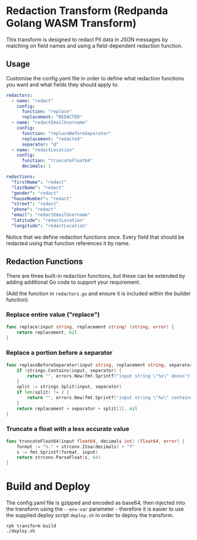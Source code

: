 # Redaction Transform (Redpanda Golang WASM Transform)

This transform is designed to redact PII data in JSON messages by matching on field names and using a field-dependent
redaction function.

## Usage

Customise the config.yaml file in order to define what redaction functions you want and what fields they should apply to:

```yaml
redactors:
  - name: "redact"
    config:
      function: "replace"
      replacement: "REDACTED"
  - name: "redactEmailUsername"
    config:
      function: "replaceBeforeSeparator"
      replacement: "redacted"
      separator: "@"
  - name: "redactLocation"
    config:
      function: "truncateFloat64"
      decimals: 1

redactions:
  "firstName": "redact"
  "lastName": "redact"
  "gender": "redact"
  "houseNumber": "redact"
  "street": "redact"
  "phone": "redact"
  "email": "redactEmailUsername"
  "latitude": "redactLocation"
  "longitude": "redactLocation"
```

Notice that we define redaction functions once. Every field that should be redacted using that function references it by name.

## Redaction Functions

There are three built-in redaction functions, but these can be extended by adding additional Go code to support your requirement.

(Add the function in `redactors.go` and ensure it is included within the builder function)

### Replace entire value ("replace")

```go
func replace(input string, replacement string) (string, error) {
    return replacement, nil
}
```
### Replace a portion before a separator

```go
func replaceBeforeSeparator(input string, replacement string, separator string) (string, error) {
    if !strings.Contains(input, separator) {
        return "", errors.New(fmt.Sprintf("input string \"%s\" doesn't contain separator \"%s\"", input, separator))
    }
    split := strings.Split(input, separator)
    if len(split) != 2 {
        return "", errors.New(fmt.Sprintf("input string \"%s\" contains multiple separators \"%s\"", input, separator))
    }
    return replacement + separator + split[1], nil
}
```

### Truncate a float with a less accurate value

```go
func truncateFloat64(input float64, decimals int) (float64, error) {
    format := "%." + strconv.Itoa(decimals) + "f"
    s := fmt.Sprintf(format, input)
    return strconv.ParseFloat(s, 64)
}
```

# Build and Deploy

The config.yaml file is gzipped and encoded as base64, then injected into the transform using the `--env-var` parameter - 
therefore it is easier to use the supplied deploy script `deploy.sh` in order to deploy the transform.

```shell
rpk transform build
./deploy.sh
```